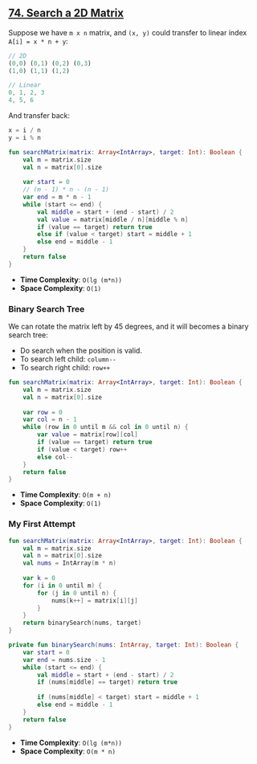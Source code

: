 ## [74. Search a 2D Matrix](https://leetcode.com/problems/search-a-2d-matrix/)

Suppose we have `m x n` matrix, and `(x, y)` could transfer to linear index `A[i] = x * n + y`:

```js
// 2D
(0,0) (0,1) (0,2) (0,3)
(1,0) (1,1) (1,2)

// Linear
0, 1, 2, 3
4, 5, 6
```

And transfer back:

```js
x = i / n
y = i % n
```

```kotlin
fun searchMatrix(matrix: Array<IntArray>, target: Int): Boolean {
    val m = matrix.size
    val n = matrix[0].size
    
    var start = 0
    // (m - 1) * n - (n - 1)
    var end = m * n - 1
    while (start <= end) {
        val middle = start + (end - start) / 2
        val value = matrix[middle / n][middle % n]
        if (value == target) return true
        else if (value < target) start = middle + 1
        else end = middle - 1
    }
    return false
}
```

* **Time Complexity**: `O(lg (m*n))`
* **Space Complexity**: `O(1)`

### Binary Search Tree
We can rotate the matrix left by 45 degrees, and it will becomes a binary search tree:

* Do search when the position is valid.
* To search left child: `column--`
* To search right child: `row++`

```kotlin
fun searchMatrix(matrix: Array<IntArray>, target: Int): Boolean {
    val m = matrix.size
    val n = matrix[0].size
    
    var row = 0
    var col = n - 1
    while (row in 0 until m && col in 0 until n) {
        var value = matrix[row][col]
        if (value == target) return true
        if (value < target) row++
        else col--
    }
    return false
}
```
* **Time Complexity**: `O(m + n)`
* **Space Complexity**: `O(1)`


### My First Attempt
```kotlin
fun searchMatrix(matrix: Array<IntArray>, target: Int): Boolean {
    val m = matrix.size
    val n = matrix[0].size
    val nums = IntArray(m * n)
    
    var k = 0
    for (i in 0 until m) {
        for (j in 0 until n) {
            nums[k++] = matrix[i][j]
        }
    }
    return binarySearch(nums, target)
}

private fun binarySearch(nums: IntArray, target: Int): Boolean {
    var start = 0
    var end = nums.size - 1
    while (start <= end) {
        val middle = start + (end - start) / 2
        if (nums[middle] == target) return true
        
        if (nums[middle] < target) start = middle + 1
        else end = middle - 1
    }
    return false
}
```

* **Time Complexity**: `O(lg (m*n))`
* **Space Complexity**: `O(m * n)`
